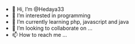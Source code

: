 - 👋 Hi, I’m @Hedaya33
- 👀 I’m interested in programming 
- 🌱 I’m currently learning php, javascript and java 
- 💞️ I’m looking to collaborate on ...
- 📫 How to reach me ...

<!---
Hedaya33/Hedaya33 is a ✨ special ✨ repository because its `README.md` (this file) appears on your GitHub profile.
You can click the Preview link to take a look at your changes.
--->
